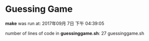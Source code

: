 # Guessing Game
**make** was run at:
2017年09月 7日 下午 04:39:05

number of lines of code in **guessinggame.sh**:
27 guessinggame.sh
